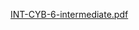 [INT-CYB-6-intermediate.pdf](https://github.com/user-attachments/files/17904911/INT-CYB-6-intermediate.pdf)
